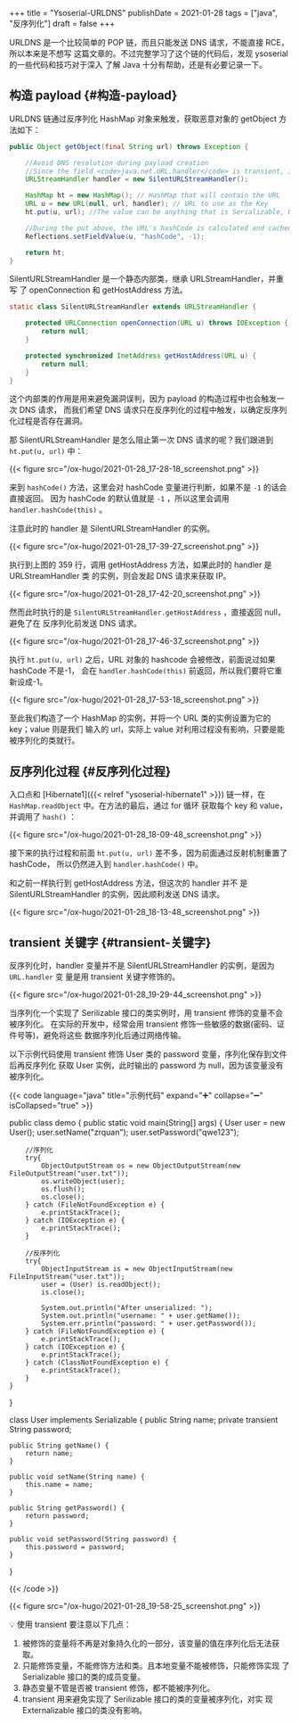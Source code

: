 +++
title = "Ysoserial-URLDNS"
publishDate = 2021-01-28
tags = ["java", "反序列化"]
draft = false
+++

<!--more-->

URLDNS 是一个比较简单的 POP 链，而且只能发送 DNS 请求，不能直接 RCE，所以本来是不想写
这篇文章的。不过完整学习了这个链的代码后，发现 ysoserial 的一些代码和技巧对于深入
了解 Java 十分有帮助，还是有必要记录一下。


## 构造 payload {#构造-payload}

URLDNS 链通过反序列化 HashMap 对象来触发，获取恶意对象的 getObject 方法如下：

```java
public Object getObject(final String url) throws Exception {

    //Avoid DNS resolution during payload creation
    //Since the field <code>java.net.URL.handler</code> is transient, it will not be part of the serialized payload.
    URLStreamHandler handler = new SilentURLStreamHandler();

    HashMap ht = new HashMap(); // HashMap that will contain the URL
    URL u = new URL(null, url, handler); // URL to use as the Key
    ht.put(u, url); //The value can be anything that is Serializable, URL as the key is what triggers the DNS lookup.

    //During the put above, the URL's hashCode is calculated and cached. This resets that so the next time hashCode is called a DNS lookup will be triggered.
    Reflections.setFieldValue(u, "hashCode", -1);

    return ht;
}
```

SilentURLStreamHandler 是一个静态内部类，继承 URLStreamHandler，并重写
了 openConnection 和 getHostAddress 方法。

```java
static class SilentURLStreamHandler extends URLStreamHandler {

    protected URLConnection openConnection(URL u) throws IOException {
        return null;
    }

    protected synchronized InetAddress getHostAddress(URL u) {
        return null;
    }
}
```

这个内部类的作用是用来避免漏洞误判，因为 payload 的构造过程中也会触发一次 DNS 请求，
而我们希望 DNS 请求只在反序列化的过程中触发，以确定反序列化过程是否存在漏洞。

那 SilentURLStreamHandler 是怎么阻止第一次 DNS 请求的呢？我们跟进到 `ht.put(u, url)` 中：

{{< figure src="/ox-hugo/2021-01-28_17-28-18_screenshot.png" >}}

来到 `hashCode()` 方法，这里会对 hashCode 变量进行判断，如果不是 `-1` 的话会直接返回。
因为 hashCode 的默认值就是 `-1` ，所以这里会调用 `handler.hashCode(this)` 。

注意此时的 handler 是 SilentURLStreamHandler 的实例。

{{< figure src="/ox-hugo/2021-01-28_17-39-27_screenshot.png" >}}

执行到上图的 359 行，调用 getHostAddress 方法，如果此时的 handler 是 URLStreamHandler 类
的实例，则会发起 DNS 请求来获取 IP。

{{< figure src="/ox-hugo/2021-01-28_17-42-20_screenshot.png" >}}

然而此时执行的是 `SilentURLStreamHandler.getHostAddress` ，直接返回 null，避免了在
反序列化前发送 DNS 请求。

{{< figure src="/ox-hugo/2021-01-28_17-46-37_screenshot.png" >}}

执行 `ht.put(u, url)` 之后，URL 对象的 hashcode 会被修改，前面说过如果 hashCode 不是-1，
会在 `handler.hashCode(this)` 前返回，所以我们要将它重新设成-1。

{{< figure src="/ox-hugo/2021-01-28_17-53-18_screenshot.png" >}}

至此我们构造了一个 HashMap 的实例，并将一个 URL 类的实例设置为它的 key；value 则是我们
输入的 url，实际上 value 对利用过程没有影响，只要是能被序列化的类就行。


## 反序列化过程 {#反序列化过程}

入口点和 [Hibernate1]({{< relref "ysoserial-hibernate1" >}}) 链一样，在 `HashMap.readObject` 中。在方法的最后，通过 for 循环
获取每个 key 和 value，并调用了 `hash()` ：

{{< figure src="/ox-hugo/2021-01-28_18-09-48_screenshot.png" >}}

接下来的执行过程和前面 `ht.put(u, url)` 差不多，因为前面通过反射机制重置了 hashCode，
所以仍然进入到 `handler.hashCode()` 中。

和之前一样执行到 getHostAddress 方法，但这次的 handler 并不
是 SilentURLStreamHandler 的实例，因此顺利发送 DNS 请求。

{{< figure src="/ox-hugo/2021-01-28_18-13-48_screenshot.png" >}}


## transient 关键字 {#transient-关键字}

反序列化时，handler 变量并不是 SilentURLStreamHandler 的实例，是因为 `URL.handler` 变
量是用 transient 关键字修饰的。

{{< figure src="/ox-hugo/2021-01-28_19-29-44_screenshot.png" >}}

当序列化一个实现了 Serilizable 接口的类实例时，用 transient 修饰的变量不会被序列化。
在实际的开发中，经常会用 transient 修饰一些敏感的数据(密码、证件号等)，避免将这些
数据序列化后通过网络传输。

以下示例代码使用 transient 修饰 User 类的 password 变量，序列化保存到文件后再反序列化
获取 User 实例，此时输出的 password 为 null，因为该变量没有被序列化。

{{< code language="java" title="示例代码" expand="➕" collapse="➖" isCollapsed="true" >}}

public class demo {
    public static void main(String[] args) {
        User user = new User();
        user.setName("zrquan");
        user.setPassword("qwe123");

        //序列化
        try{
            ObjectOutputStream os = new ObjectOutputStream(new FileOutputStream("user.txt"));
            os.writeObject(user);
            os.flush();
            os.close();
        } catch (FileNotFoundException e) {
            e.printStackTrace();
        } catch (IOException e) {
            e.printStackTrace();
        }

        //反序列化
        try{
            ObjectInputStream is = new ObjectInputStream(new FileInputStream("user.txt"));
            user = (User) is.readObject();
            is.close();

            System.out.println("After unserialized: ");
            System.out.println("username: " + user.getName());
            System.err.println("password: " + user.getPassword());
        } catch (FileNotFoundException e) {
            e.printStackTrace();
        } catch (IOException e) {
            e.printStackTrace();
        } catch (ClassNotFoundException e) {
            e.printStackTrace();
        }
    }
}

class User implements Serializable {
    public String name;
    private transient String password;

    public String getName() {
        return name;
    }

    public void setName(String name) {
        this.name = name;
    }

    public String getPassword() {
        return password;
    }

    public void setPassword(String password) {
        this.password = password;
    }
}

{{< /code >}}

{{< figure src="/ox-hugo/2021-01-28_19-58-25_screenshot.png" >}}

💡 使用 transient 要注意以下几点：

1.  被修饰的变量将不再是对象持久化的一部分，该变量的值在序列化后无法获取。
2.  只能修饰变量，不能修饰方法和类。且本地变量不能被修饰，只能修饰实现
    了 Serializable 接口的类的成员变量。
3.  静态变量不管是否被 transient 修饰，都不能被序列化。
4.  transient 用来避免实现了 Serilizable 接口的类的变量被序列化，对实
    现 Externalizable 接口的类没有影响。
